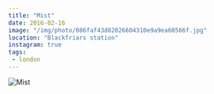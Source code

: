 ```yaml
---
title: "Mist"
date: 2016-02-16
image: "/img/photo/086faf43d82026604310e9a9ea60566f.jpg"
location: "Blackfriars station"
instagram: true
tags:
 - london
---
```


![Mist](/img/photo/086faf43d82026604310e9a9ea60566f.jpg)
